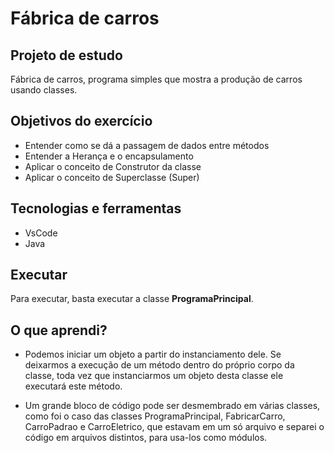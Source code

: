 # Fábrica de carros
## Projeto de estudo

Fábrica de carros, programa simples que mostra a produção de carros usando classes.

## Objetivos do exercício

- Entender como se dá a passagem de dados entre métodos
- Entender a Herança e o encapsulamento
- Aplicar o conceito de Construtor da classe
- Aplicar o conceito de Superclasse (Super)

## Tecnologias e ferramentas

- VsCode
- Java

## Executar

Para executar, basta executar a classe **ProgramaPrincipal**.

## O que aprendi?

- Podemos iniciar um objeto a partir do instanciamento dele. Se deixarmos a execução de um método dentro do próprio corpo da classe, toda vez que instanciarmos um objeto desta classe ele executará este método.

- Um grande bloco de código pode ser desmembrado em várias classes, como foi o caso das classes ProgramaPrincipal, FabricarCarro, CarroPadrao e CarroEletrico, que estavam em um só arquivo e separei o código em arquivos distintos, para usa-los como módulos.